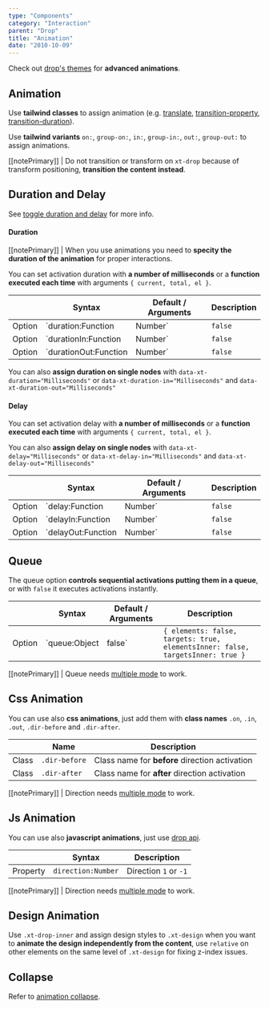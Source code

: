 ```yaml
---
type: "Components"
category: "Interaction"
parent: "Drop"
title: "Animation"
date: "2010-10-09"
---
```


Check out [drop's themes](/themes/drop) for **advanced animations**.

## Animation

Use **tailwind classes** to assign animation (e.g. [translate](https://tailwindcss.com/docs/translate), [transition-property](https://tailwindcss.com/docs/transition-property), [transition-duration](https://tailwindcss.com/docs/transition-duration)).

Use **tailwind variants** `on:`, `group-on:`, `in:`, `group-in:`, `out:`, `group-out:` to assign animations.

[[notePrimary]]
| Do not transition or transform on `xt-drop` because of transform positioning, **transition the content instead**.

<demo>
  <demoinline src="demos/components/drop/animation">
  </demoinline>
</demo>

## Duration and Delay

See [toggle duration and delay](/components/toggle/animation#duration-and-delay) for more info.

#### Duration

[[notePrimary]]
| When you use animations you need to **specity the duration of the animation** for proper interactions.

You can set activation duration with **a number of milliseconds** or a **function executed each time** with arguments `{ current, total, el }`.

<div class="xt-overflow-sub overflow-y-hidden overflow-x-scroll my-5 xt-my-auto w-full">

|                         | Syntax                                    | Default / Arguments                       | Description                   |
| ----------------------- | ----------------------------------------- | ----------------------------- | ----------------------------- |
| Option                  | `duration:Function|Number`                          | `false`        | Activation and Deactivation duration            |
| Option                  | `durationIn:Function|Number`                          | `false`        | Activation duration            |
| Option                  | `durationOut:Function|Number`                          | `false`        | Deactivation duration            |

</div>

You can also **assign duration on single nodes** with `data-xt-duration="Milliseconds"` or `data-xt-duration-in="Milliseconds"` and `data-xt-duration-out="Milliseconds"`

#### Delay

You can set activation delay with **a number of milliseconds** or a **function executed each time** with arguments `{ current, total, el }`.

You can also **assign delay on single nodes** with `data-xt-delay="Milliseconds"` or `data-xt-delay-in="Milliseconds"` and `data-xt-delay-out="Milliseconds"`

<div class="xt-overflow-sub overflow-y-hidden overflow-x-scroll my-5 xt-my-auto w-full">

|                         | Syntax                                    | Default / Arguments                       | Description                   |
| ----------------------- | ----------------------------------------- | ----------------------------- | ----------------------------- |
| Option                  | `delay:Function|Number`                          | `false`        | Activation and Deactivation delay            |
| Option                  | `delayIn:Function|Number`                          | `false`        | Activation delay            |
| Option                  | `delayOut:Function|Number`                          | `false`        | Deactivation delay            |

</div>

## Queue

The queue option **controls sequential activations putting them in a queue**, or with `false` it executes activations instantly.

<div class="xt-overflow-sub overflow-y-hidden overflow-x-scroll my-5 xt-my-auto w-full">

|                         | Syntax                                    | Default / Arguments                       | Description                   |
| ----------------------- | ----------------------------------------- | ----------------------------- | ----------------------------- |
| Option                  | `queue:Object|false`                 | `{ elements: false, targets: true, elementsInner: false, targetsInner: true }`     | Queue activations e.g.: `{ elements: false, targets: true, elementsInner: false, targetsInner: true }`          |

</div>

[[notePrimary]]
| Queue needs [multiple mode](/components/drop#usage-multiple) to work.

<demo>
  <demoinline src="demos/components/drop/animation-queue">
  </demoinline>
  <demoinline src="demos/components/drop/animation-noqueue">
  </demoinline>
</demo>


## Css Animation

You can use also **css animations**, just add them with **class names** `.on`, `.in`, `.out`, `.dir-before` and `.dir-after`.

<div class="xt-overflow-sub overflow-y-hidden overflow-x-scroll my-5 xt-my-auto w-full">

|                      | Name                          | Description                   |
| ----------------------- | ---------------------------- | ----------------------------- |
| Class                  | `.dir-before`       |  Class name for **before** direction activation            |
| Class                  | `.dir-after`       |  Class name for **after** direction activation            |
</div>

[[notePrimary]]
| Direction needs [multiple mode](/components/drop#usage-multiple) to work.

<demo>
  <demoinline src="demos/components/drop/animation-css">
  </demoinline>
</demo>

## Js Animation

You can use also **javascript animations**, just use [drop api](/components/drop/api).

<div class="xt-overflow-sub overflow-y-hidden overflow-x-scroll my-5 xt-my-auto w-full">

|                         | Syntax                                    | Description                   |
| ----------------------- | ----------------------------------------- | ----------------------------- |
| Property                   | `direction:Number`       | Direction `1` or `-1`              |

</div>

[[notePrimary]]
| Direction needs [multiple mode](/components/drop#usage-multiple) to work.

<demo>
  <demoinline src="demos/components/drop/animation-js">
  </demoinline>
</demo>

## Design Animation

Use `.xt-drop-inner` and assign design styles to `.xt-design` when you want to **animate the design independently from the content**, use `relative` on other elements on the same level of `.xt-design` for fixing z-index issues.

<demo>
  <demoinline src="demos/components/drop/animation-design">
  </demoinline>
</demo>

## Collapse

Refer to [animation collapse](/components/animation/collapse).
